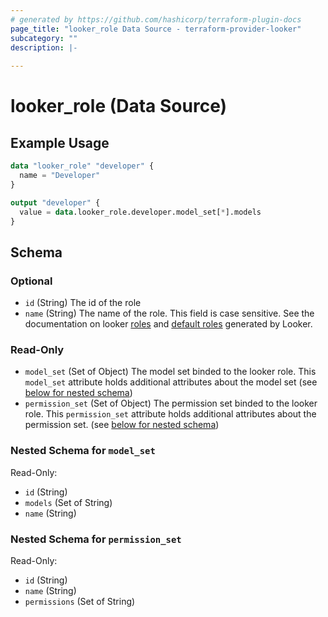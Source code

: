 ```yaml
---
# generated by https://github.com/hashicorp/terraform-plugin-docs
page_title: "looker_role Data Source - terraform-provider-looker"
subcategory: ""
description: |-
  
---
```


# looker_role (Data Source)

## Example Usage
```terraform
data "looker_role" "developer" {
  name = "Developer"
}

output "developer" {
  value = data.looker_role.developer.model_set[*].models
}
```

<!-- schema generated by tfplugindocs -->
## Schema

### Optional

- `id` (String) The id of the role
- `name` (String) The name of the role. This field is case sensitive. See the documentation on looker [roles](https://docs.looker.com/admin-options/settings/roles) and [default roles](https://docs.looker.com/admin-options/settings/roles#default_roles) generated by Looker.

### Read-Only

- `model_set` (Set of Object) The model set binded to the looker role. This `model_set` attribute holds additional attributes about the model set (see [below for nested schema](#nestedatt--model_set))
- `permission_set` (Set of Object) The permission set binded to the looker role. This `permission_set` attribute holds additional attributes about the permission set. (see [below for nested schema](#nestedatt--permission_set))

<a id="nestedatt--model_set"></a>
### Nested Schema for `model_set`

Read-Only:

- `id` (String)
- `models` (Set of String)
- `name` (String)


<a id="nestedatt--permission_set"></a>
### Nested Schema for `permission_set`

Read-Only:

- `id` (String)
- `name` (String)
- `permissions` (Set of String)


